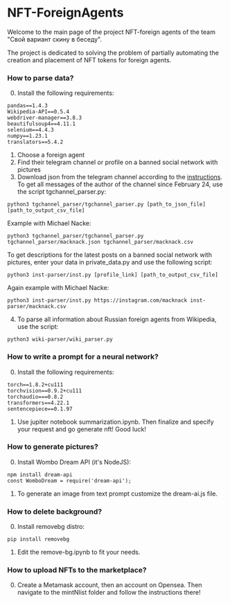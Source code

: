 # NFT-ForeignAgents

Welcome to the main page of the project NFT-foreign agents of the team "Свой вариант скину в беседу". 

The project is dedicated to solving the problem of partially automating the creation and placement of NFT tokens for foreign agents.

### How to parse data?

0. Install the following requirements:
```
pandas==1.4.3
Wikipedia-API==0.5.4
webdriver-manager==3.8.3
beautifulsoup4==4.11.1
selenium==4.4.3
numpy==1.23.1
translators==5.4.2
```
1. Choose a foreign agent
2. Find their telegram channel or profile on a banned social network with pictures
3. Download json from the telegram channel according to the [instructions](https://www.mobigyaan.com/telegram-4-9-1-update). 
To get all messages of the author of the channel since February 24, use the script tgchannel_parser.py:
```
python3 tgchannel_parser/tgchannel_parser.py [path_to_json_file] [path_to_output_csv_file]
```
Example with Michael Nacke:
```
python3 tgchannel_parser/tgchannel_parser.py tgchannel_parser/macknack.json tgchannel_parser/macknack.csv 
```
To get descriptions for the latest posts on a banned social network with pictures, enter your data in private_data.py and use the following script:
```
python3 inst-parser/inst.py [profile_link] [path_to_output_csv_file]
```
Again example with Michael Nacke:
```
python3 inst-parser/inst.py https://instagram.com/macknack inst-parser/macknack.csv 
```
4. To parse all information about Russian foreign agents from Wikipedia, use the script:
```
python3 wiki-parser/wiki_parser.py
```
### How to write a prompt for a neural network?
0. Install the following requirements:
```
torch==1.8.2+cu111
torchvision==0.9.2+cu111 
torchaudio===0.8.2
transformers==4.22.1
sentencepiece==0.1.97
```
1. Use jupiter notebook summarization.ipynb. Then finalize and specify your request and go generate nft! Good luck!
### How to generate pictures?
0. Install Wombo Dream API (it's NodeJS):
```
npm install dream-api
const WomboDream = require('dream-api');
```
1. To generate an image from text prompt customize the dream-ai.js file.
### How to delete background?
0. Install removebg distro:
```
pip install removebg
```
1. Edit the remove-bg.ipynb to fit your needs.
### How to upload NFTs to the marketplace?
0. Create a Metamask account, then an account on Opensea. Then navigate to the mintNlist folder and follow the instructions there!
